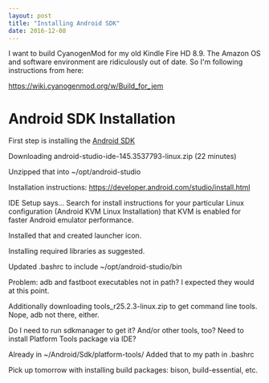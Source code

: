 ```yaml
---
layout: post
title: "Installing Android SDK"
date: 2016-12-08
---
```


I want to build CyanogenMod for my old Kindle Fire HD 8.9.  The Amazon
OS and software environment are ridiculously out of date.  So I'm
following instructions from here:

https://wiki.cyanogenmod.org/w/Build_for_jem

# Android SDK Installation

First step is installing the [Android SDK](https://wiki.cyanogenmod.org/w/Doc:_sdk_intro)

Downloading android-studio-ide-145.3537793-linux.zip (22 minutes)

Unzipped that into ~/opt/android-studio

Installation instructions: https://developer.android.com/studio/install.html

IDE Setup says...
    Search for install instructions for your particular Linux
    configuration (Android KVM Linux Installation) that KVM is enabled
    for faster Android emulator performance.

Installed that and created launcher icon.

Installing required libraries as suggested.

Updated .bashrc to include ~/opt/android-studio/bin

Problem: adb and fastboot executables not in path?  I expected they
would at this point.

Additionally downloading tools_r25.2.3-linux.zip to get command line tools.
Nope, adb not there, either.

Do I need to run sdkmanager to get it?  And/or other tools, too?
Need to install Platform Tools package via IDE?

Already in ~/Android/Sdk/platform-tools/
Added that to my path in .bashrc

Pick up tomorrow with installing build packages: bison, build-essential, etc.
